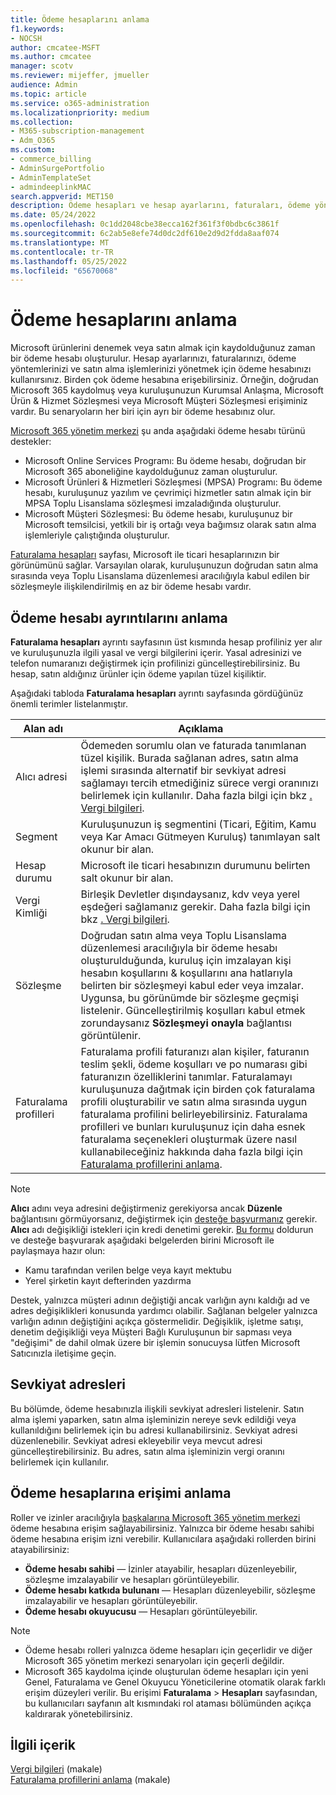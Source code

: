 ```yaml
---
title: Ödeme hesaplarını anlama
f1.keywords:
- NOCSH
author: cmcatee-MSFT
ms.author: cmcatee
manager: scotv
ms.reviewer: mijeffer, jmueller
audience: Admin
ms.topic: article
ms.service: o365-administration
ms.localizationpriority: medium
ms.collection:
- M365-subscription-management
- Adm_O365
ms.custom:
- commerce_billing
- AdminSurgePortfolio
- AdminTemplateSet
- admindeeplinkMAC
search.appverid: MET150
description: Ödeme hesapları ve hesap ayarlarını, faturaları, ödeme yöntemlerini ve satın almaları yönetmek için nasıl kullanıldıkları hakkında bilgi edinin.
ms.date: 05/24/2022
ms.openlocfilehash: 0c1dd2048cbe38ecca162f361f3f0bdbc6c3861f
ms.sourcegitcommit: 6c2ab5e8efe74d0dc2df610e2d9d2fdda8aaf074
ms.translationtype: MT
ms.contentlocale: tr-TR
ms.lasthandoff: 05/25/2022
ms.locfileid: "65670068"
---
```

# <a name="understand-billing-accounts"></a>Ödeme hesaplarını anlama

Microsoft ürünlerini denemek veya satın almak için kaydolduğunuz zaman bir ödeme hesabı oluşturulur. Hesap ayarlarınızı, faturalarınızı, ödeme yöntemlerinizi ve satın alma işlemlerinizi yönetmek için ödeme hesabınızı kullanırsınız. Birden çok ödeme hesabına erişebilirsiniz. Örneğin, doğrudan Microsoft 365 kaydolmuş veya kuruluşunuzun Kurumsal Anlaşma, Microsoft Ürün & Hizmet Sözleşmesi veya Microsoft Müşteri Sözleşmesi erişiminiz vardır. Bu senaryoların her biri için ayrı bir ödeme hesabınız olur.

<a href="https://go.microsoft.com/fwlink/p/?linkid=2024339" target="_blank">Microsoft 365 yönetim merkezi</a> şu anda aşağıdaki ödeme hesabı türünü destekler:

- Microsoft Online Services Programı: Bu ödeme hesabı, doğrudan bir Microsoft 365 aboneliğine kaydolduğunuz zaman oluşturulur.
- Microsoft Ürünleri & Hizmetleri Sözleşmesi (MPSA) Programı: Bu ödeme hesabı, kuruluşunuz yazılım ve çevrimiçi hizmetler satın almak için bir MPSA Toplu Lisanslama sözleşmesi imzaladığında oluşturulur.
- Microsoft Müşteri Sözleşmesi: Bu ödeme hesabı, kuruluşunuz bir Microsoft temsilcisi, yetkili bir iş ortağı veya bağımsız olarak satın alma işlemleriyle çalıştığında oluşturulur.

<a href="https://go.microsoft.com/fwlink/p/?linkid=2084771" target="_blank">Faturalama hesapları</a> sayfası, Microsoft ile ticari hesaplarınızın bir görünümünü sağlar. Varsayılan olarak, kuruluşunuzun doğrudan satın alma sırasında veya Toplu Lisanslama düzenlemesi aracılığıyla kabul edilen bir sözleşmeyle ilişkilendirilmiş en az bir ödeme hesabı vardır.

## <a name="understand-billing-account-details"></a>Ödeme hesabı ayrıntılarını anlama

**Faturalama hesapları** ayrıntı sayfasının üst kısmında hesap profiliniz yer alır ve kuruluşunuzla ilgili yasal ve vergi bilgilerini içerir. Yasal adresinizi ve telefon numaranızı değiştirmek için profilinizi güncelleştirebilirsiniz. Bu hesap, satın aldığınız ürünler için ödeme yapılan tüzel kişiliktir.

Aşağıdaki tabloda **Faturalama hesapları** ayrıntı sayfasında gördüğünüz önemli terimler listelanmıştır.

| Alan adı | Açıklama |
|------------------|------------------------------------------------------------------------------------------------------------------------------------------------------------------------------------------------------------------------------------------------------------------------------|
| Alıcı adresi | Ödemeden sorumlu olan ve faturada tanımlanan tüzel kişilik. Burada sağlanan adres, satın alma işlemi sırasında alternatif bir sevkiyat adresi sağlamayı tercih etmediğiniz sürece vergi oranınızı belirlemek için kullanılır. Daha fazla bilgi için bkz [. Vergi bilgileri](billing-and-payments/tax-information.md). |
| Segment | Kuruluşunuzun iş segmentini (Ticari, Eğitim, Kamu veya Kar Amacı Gütmeyen Kuruluş) tanımlayan salt okunur bir alan. |
| Hesap durumu | Microsoft ile ticari hesabınızın durumunu belirten salt okunur bir alan. |
| Vergi Kimliği | Birleşik Devletler dışındaysanız, kdv veya yerel eşdeğeri sağlamanız gerekir. Daha fazla bilgi için bkz [. Vergi bilgileri](billing-and-payments/tax-information.md). |
| Sözleşme | Doğrudan satın alma veya Toplu Lisanslama düzenlemesi aracılığıyla bir ödeme hesabı oluşturulduğunda, kuruluş için imzalayan kişi hesabın koşullarını & koşullarını ana hatlarıyla belirten bir sözleşmeyi kabul eder veya imzalar. Uygunsa, bu görünümde bir sözleşme geçmişi listelenir. Güncelleştirilmiş koşulları kabul etmek zorundaysanız **Sözleşmeyi onayla** bağlantısı görüntülenir. |
| Faturalama profilleri | Faturalama profili faturanızı alan kişiler, faturanın teslim şekli, ödeme koşulları ve po numarası gibi faturanızın özelliklerini tanımlar. Faturalamayı kuruluşunuza dağıtmak için birden çok faturalama profili oluşturabilir ve satın alma sırasında uygun faturalama profilini belirleyebilirsiniz. Faturalama profilleri ve bunları kuruluşunuz için daha esnek faturalama seçenekleri oluşturmak üzere nasıl kullanabileceğiniz hakkında daha fazla bilgi için [Faturalama profillerini anlama](billing-and-payments/manage-billing-profiles.md). |

> [!NOTE]
> **Alıcı** adını veya adresini değiştirmeniz gerekiyorsa ancak **Düzenle** bağlantısını görmüyorsanız, değiştirmek için [desteğe başvurmanız](../admin/get-help-support.md) gerekir. **Alıcı** adı değişikliği istekleri için kredi denetimi gerekir. [Bu formu](https://www.microsoft.com/download/details.aspx?id=102732) doldurun ve desteğe başvurarak aşağıdaki belgelerden birini Microsoft ile paylaşmaya hazır olun:
>
> - Kamu tarafından verilen belge veya kayıt mektubu
> - Yerel şirketin kayıt defterinden yazdırma
>
> Destek, yalnızca müşteri adının değiştiği ancak varlığın aynı kaldığı ad ve adres değişiklikleri konusunda yardımcı olabilir. Sağlanan belgeler yalnızca varlığın adının değiştiğini açıkça göstermelidir. Değişiklik, işletme satışı, denetim değişikliği veya Müşteri Bağlı Kuruluşunun bir sapması veya "değişimi" de dahil olmak üzere bir işlemin sonucuysa lütfen Microsoft Satıcınızla iletişime geçin.

## <a name="shipping-addresses"></a>Sevkiyat adresleri

Bu bölümde, ödeme hesabınızla ilişkili sevkiyat adresleri listelenir. Satın alma işlemi yaparken, satın alma işleminizin nereye sevk edildiği veya kullanıldığını belirlemek için bu adresi kullanabilirsiniz. Sevkiyat adresi düzenlenebilir. Sevkiyat adresi ekleyebilir veya mevcut adresi güncelleştirebilirsiniz. Bu adres, satın alma işleminizin vergi oranını belirlemek için kullanılır.

## <a name="understand-access-to-billing-accounts"></a>Ödeme hesaplarına erişimi anlama

Roller ve izinler aracılığıyla <a href="https://go.microsoft.com/fwlink/p/?linkid=2024339" target="_blank">başkalarına Microsoft 365 yönetim merkezi</a> ödeme hesabına erişim sağlayabilirsiniz. Yalnızca bir ödeme hesabı sahibi ödeme hesabına erişim izni verebilir. Kullanıcılara aşağıdaki rollerden birini atayabilirsiniz:

- **Ödeme hesabı sahibi** &mdash; İzinler atayabilir, hesapları düzenleyebilir, sözleşme imzalayabilir ve hesapları görüntüleyebilir.
- **Ödeme hesabı katkıda bulunanı** &mdash; Hesapları düzenleyebilir, sözleşme imzalayabilir ve hesapları görüntüleyebilir.
- **Ödeme hesabı okuyucusu** &mdash; Hesapları görüntüleyebilir.

> [!Note]
> - Ödeme hesabı rolleri yalnızca ödeme hesapları için geçerlidir ve diğer Microsoft 365 yönetim merkezi senaryoları için geçerli değildir.
> - Microsoft 365 kaydolma içinde oluşturulan ödeme hesapları için yeni Genel, Faturalama ve Genel Okuyucu Yöneticilerine otomatik olarak farklı erişim düzeyleri verilir. Bu erişimi **Faturalama** > **Hesapları** sayfasından, bu kullanıcıları sayfanın alt kısmındaki rol ataması bölümünden açıkça kaldırarak yönetebilirsiniz.

## <a name="related-content"></a>İlgili içerik

[Vergi bilgileri](billing-and-payments/tax-information.md) (makale) \
[Faturalama profillerini anlama](billing-and-payments/manage-billing-profiles.md) (makale)
